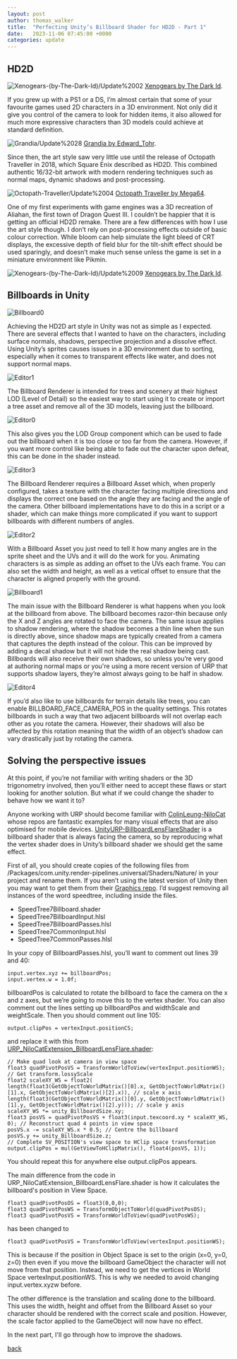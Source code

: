 ```yaml
---
layout: post
author: thomas_walker
title:  "Perfecting Unity’s Billboard Shader for HD2D - Part 1"
date:   2023-11-06 07:45:00 +0000
categories: update
---
```


## HD2D

![Xenogears-(by-The-Dark-Id)/Update%2002](/assets/img/2023-11-05-perfecting-unitys_billboard_shader_for_hd2d/25-forehead33.jpg)
[Xenogears by The Dark Id](https://lparchive.org/Xenogears-(by-The-Dark-Id)/).

If you grew up with a PS1 or a DS, I’m almost certain that some of your favourite games used 2D characters in a 3D environment. Not only did it give you control of the camera to look for hidden items, it also allowed for much more expressive characters than 3D models could achieve at standard definition.

![Grandia/Update%2028](/assets/img/2023-11-05-perfecting-unitys_billboard_shader_for_hd2d/110-067.jpg)
[Grandia by Edward_Tohr](https://lparchive.org/Grandia/).

Since then, the art style saw very little use until the release of Octopath Traveller in 2018, which Square Enix described as HD2D. This combined authentic 16/32-bit artwork with modern rendering techniques such as normal maps, dynamic shadows and post-processing.

![Octopath-Traveller/Update%2004](/assets/img/2023-11-05-perfecting-unitys_billboard_shader_for_hd2d/12-013.jpg)
[Octopath Traveller by Mega64](https://lparchive.org/Octopath-Traveller/).

One of my first experiments with game engines was a 3D recreation of Aliahan, the first town of Dragon Quest III. I couldn’t be happier that it is getting an official HD2D remake. There are a few differences with how I use the art style though. I don’t rely on post-processing effects outside of basic colour correction. While bloom can help simulate the light bleed of CRT displays, the excessive depth of field blur for the tilt-shift effect should be used sparingly, and doesn’t make much sense unless the game is set in a miniature environment like Pikmin.

![Xenogears-(by-The-Dark-Id)/Update%2009](/assets/img/2023-11-05-perfecting-unitys_billboard_shader_for_hd2d/8-dazil17.jpg)
[Xenogears by The Dark Id](https://lparchive.org/Xenogears-(by-The-Dark-Id)/).

## Billboards in Unity

![Billboard0](/assets/img/2023-11-05-perfecting-unitys_billboard_shader_for_hd2d/L5H7Ypy.png)

Achieving the HD2D art style in Unity was not as simple as I expected. There are several effects that I wanted to have on the characters, including surface normals, shadows, perspective projection and a dissolve effect. Using Unity’s sprites causes issues in a 3D environment due to sorting, especially when it comes to transparent effects like water, and does not support normal maps.

![Editor1](/assets/img/2023-11-05-perfecting-unitys_billboard_shader_for_hd2d/Editor1.png)

The Billboard Renderer is intended for trees and scenery at their highest LOD (Level of Detail) so the easiest way to start using it to create or import a tree asset and remove all of the 3D models, leaving just the billboard.

![Editor0](/assets/img/2023-11-05-perfecting-unitys_billboard_shader_for_hd2d/Editor0.png)

This also gives you the LOD Group component which can be used to fade out the billboard when it is too close or too far from the camera. However, if you want more control like being able to fade out the character upon defeat, this can be done in the shader instead.

![Editor3](/assets/img/2023-11-05-perfecting-unitys_billboard_shader_for_hd2d/Editor3.png)

The Billboard Renderer requires a Billboard Asset which, when properly configured, takes a texture with the character facing multiple directions and displays the correct one based on the angle they are facing and the angle of the camera. Other billboard implementations have to do this in a script or a shader, which can make things more complicated if you want to support billboards with different numbers of angles.

![Editor2](/assets/img/2023-11-05-perfecting-unitys_billboard_shader_for_hd2d/Editor2.png)

With a Billboard Asset you just need to tell it how many angles are in the sprite sheet and the UVs and it will do the work for you. Animating characters is as simple as adding an offset to the UVs each frame. You can also set the width and height, as well as a vetical offset to ensure that the character is aligned properly with the ground.

![Billboard1](/assets/img/2023-11-05-perfecting-unitys_billboard_shader_for_hd2d/GIJd6qL.png)

The main issue with the Billboard Renderer is what happens when you look at the billboard from above. The billboard becomes razor-thin because only the X and Z angles are rotated to face the camera. The same issue applies to shadow rendering, where the shadow becomes a thin line when the sun is directly above, since shadow maps are typically created from a camera that captures the depth instead of the colour. This can be improved by adding a decal shadow but it will not hide the real shadow being cast. Billboards will also receive their own shadows, so unless you’re very good at authoring normal maps or you're using a more recent version of URP that supports shadow layers, they’re almost always going to be half in shadow.

![Editor4](/assets/img/2023-11-05-perfecting-unitys_billboard_shader_for_hd2d/Editor4.png)

If you’d also like to use billboards for terrain details like trees, you can enable BILLBOARD_FACE_CAMERA_POS in the quality settings. This rotates billboards in such a way that two adjacent billboards will not overlap each other as you rotate the camera. However, their shadows will also be affected by this rotation meaning that the width of an object’s shadow can vary drastically just by rotating the camera.

## Solving the perspective issues

At this point, if you’re not familiar with writing shaders or the 3D trigonometry involved, then you’ll either need to accept these flaws or start looking for another solution. But what if we could change the shader to behave how we want it to?

Anyone working with URP should become familiar with [ColinLeung-NiloCat](https://github.com/ColinLeung-NiloCat) whose repos are fantastic examples for many visual effects that are also optimised for mobile devices. [UnityURP-BillboardLensFlareShader](https://github.com/ColinLeung-NiloCat/UnityURP-BillboardLensFlareShader) is a billboard shader that is always facing the camera, so by reproducing what the vertex shader does in Unity’s billboard shader we should get the same effect.

First of all, you should create copies of the following files from /Packages/com.unity.render-pipelines.universal/Shaders/Nature/ in your project and rename them. If you aren’t using the latest version of Unity then you may want to get them from their [Graphics repo](https://github.com/Unity-Technologies/Graphics/tree/master/Packages/com.unity.render-pipelines.universal/Shaders/Nature). I’d suggest removing all instances of the word speedtree, including inside the files.

* SpeedTree7Billboard.shader
* SpeedTree7BillboardInput.hlsl
* SpeedTree7BillboardPasses.hlsl
* SpeedTree7CommonInput.hlsl
* SpeedTree7CommonPasses.hlsl

In your copy of BillboardPasses.hlsl, you’ll want to comment out lines 39 and 40:
```hlsl
input.vertex.xyz += billboardPos;
input.vertex.w = 1.0f;
```
billboardPos is calculated to rotate the billboard to face the camera on the x and z axes, but we’re going to move this to the vertex shader. You can also comment out the lines setting up billboardPos and widthScale and weightScale.
Then you should comment out line 105:
```hlsl
output.clipPos = vertexInput.positionCS;
```
and replace it with this from [URP_NiloCatExtension_BillboardLensFlare.shader](https://github.com/ColinLeung-NiloCat/UnityURP-BillboardLensFlareShader/blob/master/URP_NiloCatExtension_BillboardLensFlare.shader):
```hlsl
// Make quad look at camera in view space
float3 quadPivotPosVS = TransformWorldToView(vertexInput.positionWS);
// Get transform.lossyScale
float2 scaleXY_WS = float2(
length(float3(GetObjectToWorldMatrix()[0].x, GetObjectToWorldMatrix()[1].x, GetObjectToWorldMatrix()[2].x)), // scale x axis
length(float3(GetObjectToWorldMatrix()[0].y, GetObjectToWorldMatrix()[1].y, GetObjectToWorldMatrix()[2].y))); // scale y axis
scaleXY_WS *= unity_BillboardSize.xy;
float3 posVS = quadPivotPosVS + float3(input.texcoord.xy * scaleXY_WS, 0); // Reconstruct quad 4 points in view space
posVS.x -= scaleXY_WS.x * 0.5; // Centre the billboard
posVS.y += unity_BillboardSize.z;
// Complete SV_POSITION's view space to HClip space transformation
output.clipPos = mul(GetViewToHClipMatrix(), float4(posVS, 1));
```
You should repeat this for anywhere else output.clipPos appears.

The main difference from the code in URP_NiloCatExtension_BillboardLensFlare.shader is how it calculates the billboard's position in View Space.
```hlsl
float3 quadPivotPosOS = float3(0,0,0);
float3 quadPivotPosWS = TransformObjectToWorld(quadPivotPosOS);
float3 quadPivotPosVS = TransformWorldToView(quadPivotPosWS);
```
has been changed to
```hlsl
float3 quadPivotPosVS = TransformWorldToView(vertexInput.positionWS);
```
This is because if the position in Object Space is set to the origin (x=0, y=0, z=0) then even if you move the billboard GameObject the character will not move from that position. Instead, we need to get the vertices in World Space vertexInput.positionWS. This is why we needed to avoid changing input.vertex.xyzw before.

The other difference is the translation and scaling done to the billboard. This uses the width, height and offset from the Billboard Asset so your character should be rendered with the correct scale and position. However, the scale factor applied to the GameObject will now have no effect.

In the next part, I'll go through how to improve the shadows.

[back](/)
